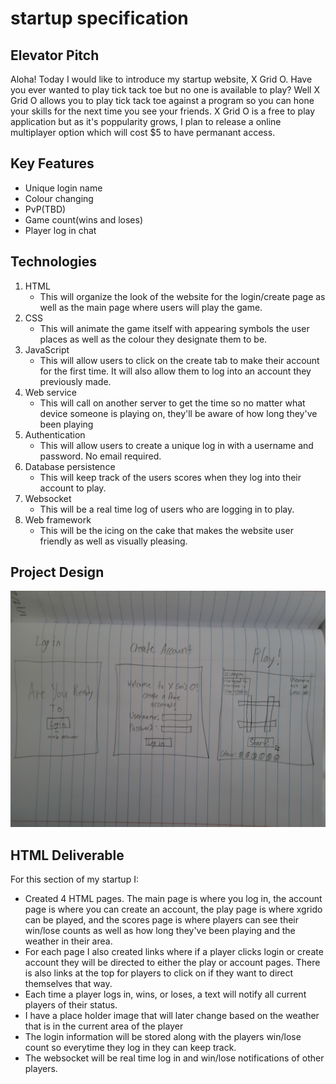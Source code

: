 # startup specification
## Elevator Pitch
Aloha! Today I would like to introduce my startup website, X Grid O. Have you ever wanted to play tick tack toe but no one is available to play? Well X Grid O allows you to play tick tack toe against a program so you can hone your skills for the next time you see your friends. X Grid O is a free to play application but as it's poppularity grows, I plan to release a online multiplayer option which will cost $5 to have permanant access.

## Key Features
- Unique login name
- Colour changing 
- PvP(TBD)
- Game count(wins and loses)
- Player log in chat

## Technologies 
1. HTML
    - This will organize the look of the website for the login/create page as well as the main page where users will play the game.
2. CSS
    - This will animate the game itself with appearing symbols the user places as well as the colour they designate them to be.
3. JavaScript
    - This will allow users to click on the create tab to make their account for the first time. It will also allow them to log into an account they previously made.
4. Web service
    - This will call on another server to get the time so no matter what device someone is playing on, they'll be aware of how long they've been playing
5. Authentication
    - This will allow users to create a unique log in with a username and password. No email required.
6. Database persistence
    - This will keep track of the users scores when they log into their account to play.
7. Websocket
    - This will be a real time log of users who are logging in to play.
8. Web framework
    - This will be the icing on the cake that makes the website user friendly as well as visually pleasing.

## Project Design
![Alt text](20240115_115735.jpg)

## HTML Deliverable
For this section of my startup I:
* Created 4 HTML pages. The main page is where you log in, the account page is where you can create an account, the play page is where xgrido can be played, and the scores page is where players can see their win/lose counts as well as how long they've been playing and the weather in their area.
* For each page I also created links where if a player clicks login or create account they will be directed to either the play or account pages. There is also links at the top for players to click on if they want to direct themselves that way.
* Each time a player logs in, wins, or loses, a text will notify all current players of their status.
* I have a place holder image that will later change based on the weather that is in the current area of the player
* The login information will be stored along with the players win/lose count so everytime they log in they can keep track.
* The websocket will be real time log in and win/lose notifications of other players.
    